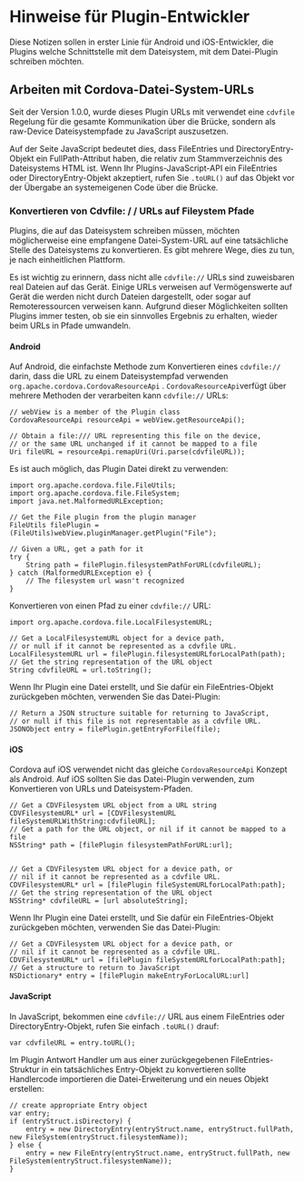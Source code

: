 <!---
    Licensed to the Apache Software Foundation (ASF) under one
    or more contributor license agreements.  See the NOTICE file
    distributed with this work for additional information
    regarding copyright ownership.  The ASF licenses this file
    to you under the Apache License, Version 2.0 (the
    "License"); you may not use this file except in compliance
    with the License.  You may obtain a copy of the License at

      http://www.apache.org/licenses/LICENSE-2.0

    Unless required by applicable law or agreed to in writing,
    software distributed under the License is distributed on an
    "AS IS" BASIS, WITHOUT WARRANTIES OR CONDITIONS OF ANY
    KIND, either express or implied.  See the License for the
    specific language governing permissions and limitations
    under the License.
-->

# Hinweise für Plugin-Entwickler

Diese Notizen sollen in erster Linie für Android und iOS-Entwickler, die Plugins welche Schnittstelle mit dem Dateisystem, mit dem Datei-Plugin schreiben möchten.

## Arbeiten mit Cordova-Datei-System-URLs

Seit der Version 1.0.0, wurde dieses Plugin URLs mit verwendet eine `cdvfile` Regelung für die gesamte Kommunikation über die Brücke, sondern als raw-Device Dateisystempfade zu JavaScript auszusetzen.

Auf der Seite JavaScript bedeutet dies, dass FileEntries und DirectoryEntry-Objekt ein FullPath-Attribut haben, die relativ zum Stammverzeichnis des Dateisystems HTML ist. Wenn Ihr Plugins-JavaScript-API ein FileEntries oder DirectoryEntry-Objekt akzeptiert, rufen Sie `.toURL()` auf das Objekt vor der Übergabe an systemeigenen Code über die Brücke.

### Konvertieren von Cdvfile: / / URLs auf Fileystem Pfade

Plugins, die auf das Dateisystem schreiben müssen, möchten möglicherweise eine empfangene Datei-System-URL auf eine tatsächliche Stelle des Dateisystems zu konvertieren. Es gibt mehrere Wege, dies zu tun, je nach einheitlichen Plattform.

Es ist wichtig zu erinnern, dass nicht alle `cdvfile://` URLs sind zuweisbaren real Dateien auf das Gerät. Einige URLs verweisen auf Vermögenswerte auf Gerät die werden nicht durch Dateien dargestellt, oder sogar auf Remoteressourcen verweisen kann. Aufgrund dieser Möglichkeiten sollten Plugins immer testen, ob sie ein sinnvolles Ergebnis zu erhalten, wieder beim URLs in Pfade umwandeln.

#### Android

Auf Android, die einfachste Methode zum Konvertieren eines `cdvfile://` darin, dass die URL zu einem Dateisystempfad verwenden `org.apache.cordova.CordovaResourceApi` . `CordovaResourceApi`verfügt über mehrere Methoden der verarbeiten kann `cdvfile://` URLs:

    // webView is a member of the Plugin class
    CordovaResourceApi resourceApi = webView.getResourceApi();
    
    // Obtain a file:/// URL representing this file on the device,
    // or the same URL unchanged if it cannot be mapped to a file
    Uri fileURL = resourceApi.remapUri(Uri.parse(cdvfileURL));
    

Es ist auch möglich, das Plugin Datei direkt zu verwenden:

    import org.apache.cordova.file.FileUtils;
    import org.apache.cordova.file.FileSystem;
    import java.net.MalformedURLException;
    
    // Get the File plugin from the plugin manager
    FileUtils filePlugin = (FileUtils)webView.pluginManager.getPlugin("File");
    
    // Given a URL, get a path for it
    try {
        String path = filePlugin.filesystemPathForURL(cdvfileURL);
    } catch (MalformedURLException e) {
        // The filesystem url wasn't recognized
    }
    

Konvertieren von einen Pfad zu einer `cdvfile://` URL:

    import org.apache.cordova.file.LocalFilesystemURL;
    
    // Get a LocalFilesystemURL object for a device path,
    // or null if it cannot be represented as a cdvfile URL.
    LocalFilesystemURL url = filePlugin.filesystemURLforLocalPath(path);
    // Get the string representation of the URL object
    String cdvfileURL = url.toString();
    

Wenn Ihr Plugin eine Datei erstellt, und Sie dafür ein FileEntries-Objekt zurückgeben möchten, verwenden Sie das Datei-Plugin:

    // Return a JSON structure suitable for returning to JavaScript,
    // or null if this file is not representable as a cdvfile URL.
    JSONObject entry = filePlugin.getEntryForFile(file);
    

#### iOS

Cordova auf iOS verwendet nicht das gleiche `CordovaResourceApi` Konzept als Android. Auf iOS sollten Sie das Datei-Plugin verwenden, zum Konvertieren von URLs und Dateisystem-Pfaden.

    // Get a CDVFilesystem URL object from a URL string
    CDVFilesystemURL* url = [CDVFilesystemURL fileSystemURLWithString:cdvfileURL];
    // Get a path for the URL object, or nil if it cannot be mapped to a file
    NSString* path = [filePlugin filesystemPathForURL:url];
    
    
    // Get a CDVFilesystem URL object for a device path, or
    // nil if it cannot be represented as a cdvfile URL.
    CDVFilesystemURL* url = [filePlugin fileSystemURLforLocalPath:path];
    // Get the string representation of the URL object
    NSString* cdvfileURL = [url absoluteString];
    

Wenn Ihr Plugin eine Datei erstellt, und Sie dafür ein FileEntries-Objekt zurückgeben möchten, verwenden Sie das Datei-Plugin:

    // Get a CDVFilesystem URL object for a device path, or
    // nil if it cannot be represented as a cdvfile URL.
    CDVFilesystemURL* url = [filePlugin fileSystemURLforLocalPath:path];
    // Get a structure to return to JavaScript
    NSDictionary* entry = [filePlugin makeEntryForLocalURL:url]
    

#### JavaScript

In JavaScript, bekommen eine `cdvfile://` URL aus einem FileEntries oder DirectoryEntry-Objekt, rufen Sie einfach `.toURL()` drauf:

    var cdvfileURL = entry.toURL();
    

Im Plugin Antwort Handler um aus einer zurückgegebenen FileEntries-Struktur in ein tatsächliches Entry-Objekt zu konvertieren sollte Handlercode importieren die Datei-Erweiterung und ein neues Objekt erstellen:

    // create appropriate Entry object
    var entry;
    if (entryStruct.isDirectory) {
        entry = new DirectoryEntry(entryStruct.name, entryStruct.fullPath, new FileSystem(entryStruct.filesystemName));
    } else {
        entry = new FileEntry(entryStruct.name, entryStruct.fullPath, new FileSystem(entryStruct.filesystemName));
    }